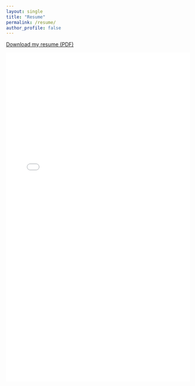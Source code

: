 ```yaml
---
layout: single
title: "Resume"
permalink: /resume/
author_profile: false
---
```


[Download my resume (PDF)](/caitlinckresume.pdf)

<embed src="/caitlinckresume.pdf" type="application/pdf" width="100%" height="900px">
